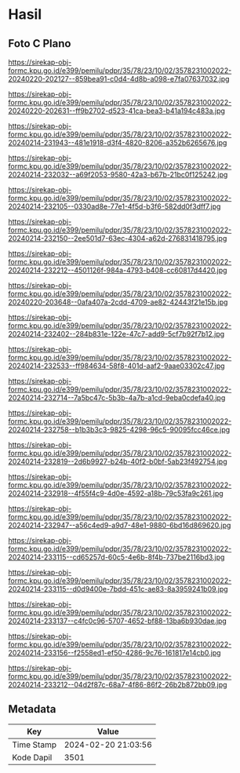 # Hasil

## Foto C Plano

https://sirekap-obj-formc.kpu.go.id/e399/pemilu/pdpr/35/78/23/10/02/3578231002022-20240220-202127--859bea91-c0d4-4d8b-a098-e7fa07637032.jpg

https://sirekap-obj-formc.kpu.go.id/e399/pemilu/pdpr/35/78/23/10/02/3578231002022-20240220-202631--ff9b2702-d523-41ca-bea3-b41a194c483a.jpg

https://sirekap-obj-formc.kpu.go.id/e399/pemilu/pdpr/35/78/23/10/02/3578231002022-20240214-231943--481e1918-d3f4-4820-8206-a352b6265676.jpg

https://sirekap-obj-formc.kpu.go.id/e399/pemilu/pdpr/35/78/23/10/02/3578231002022-20240214-232032--a69f2053-9580-42a3-b67b-21bc0f125242.jpg

https://sirekap-obj-formc.kpu.go.id/e399/pemilu/pdpr/35/78/23/10/02/3578231002022-20240214-232105--0330ad8e-77e1-4f5d-b3f6-582dd0f3dff7.jpg

https://sirekap-obj-formc.kpu.go.id/e399/pemilu/pdpr/35/78/23/10/02/3578231002022-20240214-232150--2ee501d7-63ec-4304-a62d-276831418795.jpg

https://sirekap-obj-formc.kpu.go.id/e399/pemilu/pdpr/35/78/23/10/02/3578231002022-20240214-232212--4501126f-984a-4793-b408-cc60817d4420.jpg

https://sirekap-obj-formc.kpu.go.id/e399/pemilu/pdpr/35/78/23/10/02/3578231002022-20240220-203648--0afa407a-2cdd-4709-ae82-42443f21e15b.jpg

https://sirekap-obj-formc.kpu.go.id/e399/pemilu/pdpr/35/78/23/10/02/3578231002022-20240214-232402--284b831e-122e-47c7-add9-5cf7b92f7b12.jpg

https://sirekap-obj-formc.kpu.go.id/e399/pemilu/pdpr/35/78/23/10/02/3578231002022-20240214-232533--ff984634-58f8-401d-aaf2-9aae03302c47.jpg

https://sirekap-obj-formc.kpu.go.id/e399/pemilu/pdpr/35/78/23/10/02/3578231002022-20240214-232714--7a5bc47c-5b3b-4a7b-a1cd-9eba0cdefa40.jpg

https://sirekap-obj-formc.kpu.go.id/e399/pemilu/pdpr/35/78/23/10/02/3578231002022-20240214-232758--b1b3b3c3-9825-4298-96c5-90095fcc46ce.jpg

https://sirekap-obj-formc.kpu.go.id/e399/pemilu/pdpr/35/78/23/10/02/3578231002022-20240214-232819--2d6b9927-b24b-40f2-b0bf-5ab23f492754.jpg

https://sirekap-obj-formc.kpu.go.id/e399/pemilu/pdpr/35/78/23/10/02/3578231002022-20240214-232918--4f55f4c9-4d0e-4592-a18b-79c53fa9c261.jpg

https://sirekap-obj-formc.kpu.go.id/e399/pemilu/pdpr/35/78/23/10/02/3578231002022-20240214-232947--a56c4ed9-a9d7-48e1-9880-6bd16d869620.jpg

https://sirekap-obj-formc.kpu.go.id/e399/pemilu/pdpr/35/78/23/10/02/3578231002022-20240214-233115--cd65257d-60c5-4e6b-8f4b-737be2116bd3.jpg

https://sirekap-obj-formc.kpu.go.id/e399/pemilu/pdpr/35/78/23/10/02/3578231002022-20240214-233115--d0d9400e-7bdd-451c-ae83-8a3959241b09.jpg

https://sirekap-obj-formc.kpu.go.id/e399/pemilu/pdpr/35/78/23/10/02/3578231002022-20240214-233137--c4fc0c96-5707-4652-bf88-13ba6b930dae.jpg

https://sirekap-obj-formc.kpu.go.id/e399/pemilu/pdpr/35/78/23/10/02/3578231002022-20240214-233156--f2558ed1-ef50-4286-9c76-161817e14cb0.jpg

https://sirekap-obj-formc.kpu.go.id/e399/pemilu/pdpr/35/78/23/10/02/3578231002022-20240214-233212--04d2f87c-68a7-4f86-86f2-26b2b872bb09.jpg


## Metadata

| Key        | Value               |
| ---------- | ------------------- |
| Time Stamp | 2024-02-20 21:03:56 |
| Kode Dapil | 3501                |



